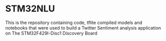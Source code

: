 # STM32NLU
This is the repository containing code, tflite compiled models and notebooks that were used to build  a Twitter Sentiment analysis application on The STM32F429I-Disc1 Discovery Board
